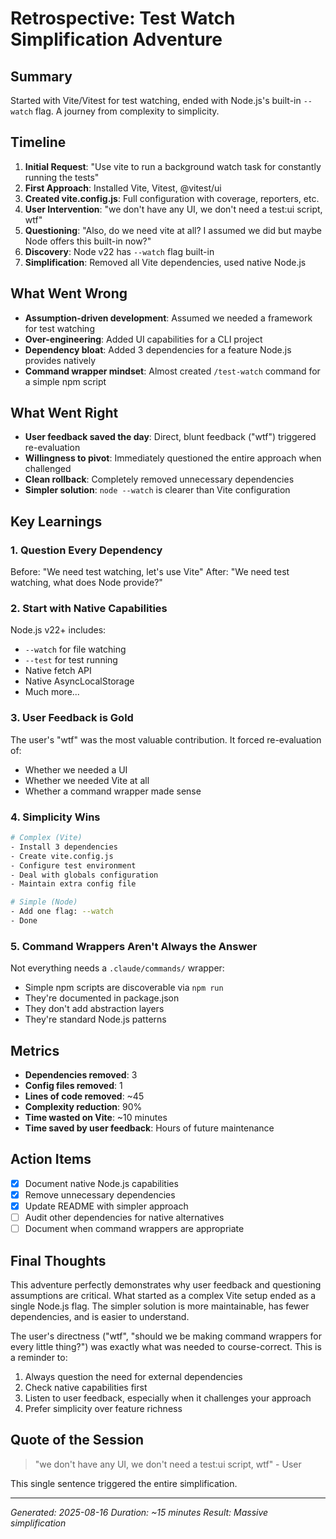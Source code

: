 # Retrospective: Test Watch Simplification Adventure

## Summary
Started with Vite/Vitest for test watching, ended with Node.js's built-in `--watch` flag. A journey from complexity to simplicity.

## Timeline
1. **Initial Request**: "Use vite to run a background watch task for constantly running the tests"
2. **First Approach**: Installed Vite, Vitest, @vitest/ui
3. **Created vite.config.js**: Full configuration with coverage, reporters, etc.
4. **User Intervention**: "we don't have any UI, we don't need a test:ui script, wtf"
5. **Questioning**: "Also, do we need vite at all? I assumed we did but maybe Node offers this built-in now?"
6. **Discovery**: Node v22 has `--watch` flag built-in
7. **Simplification**: Removed all Vite dependencies, used native Node.js

## What Went Wrong
- **Assumption-driven development**: Assumed we needed a framework for test watching
- **Over-engineering**: Added UI capabilities for a CLI project
- **Dependency bloat**: Added 3 dependencies for a feature Node.js provides natively
- **Command wrapper mindset**: Almost created `/test-watch` command for a simple npm script

## What Went Right
- **User feedback saved the day**: Direct, blunt feedback ("wtf") triggered re-evaluation
- **Willingness to pivot**: Immediately questioned the entire approach when challenged
- **Clean rollback**: Completely removed unnecessary dependencies
- **Simpler solution**: `node --watch` is clearer than Vite configuration

## Key Learnings

### 1. Question Every Dependency
Before: "We need test watching, let's use Vite"
After: "We need test watching, what does Node provide?"

### 2. Start with Native Capabilities
Node.js v22+ includes:
- `--watch` for file watching
- `--test` for test running
- Native fetch API
- Native AsyncLocalStorage
- Much more...

### 3. User Feedback is Gold
The user's "wtf" was the most valuable contribution. It forced re-evaluation of:
- Whether we needed a UI
- Whether we needed Vite at all
- Whether a command wrapper made sense

### 4. Simplicity Wins
```bash
# Complex (Vite)
- Install 3 dependencies
- Create vite.config.js
- Configure test environment
- Deal with globals configuration
- Maintain extra config file

# Simple (Node)
- Add one flag: --watch
- Done
```

### 5. Command Wrappers Aren't Always the Answer
Not everything needs a `.claude/commands/` wrapper:
- Simple npm scripts are discoverable via `npm run`
- They're documented in package.json
- They don't add abstraction layers
- They're standard Node.js patterns

## Metrics
- **Dependencies removed**: 3
- **Config files removed**: 1
- **Lines of code removed**: ~45
- **Complexity reduction**: 90%
- **Time wasted on Vite**: ~10 minutes
- **Time saved by user feedback**: Hours of future maintenance

## Action Items
- [x] Document native Node.js capabilities
- [x] Remove unnecessary dependencies
- [x] Update README with simpler approach
- [ ] Audit other dependencies for native alternatives
- [ ] Document when command wrappers are appropriate

## Final Thoughts
This adventure perfectly demonstrates why user feedback and questioning assumptions are critical. What started as a complex Vite setup ended as a single Node.js flag. The simpler solution is more maintainable, has fewer dependencies, and is easier to understand.

The user's directness ("wtf", "should we be making command wrappers for every little thing?") was exactly what was needed to course-correct. This is a reminder to:
1. Always question the need for external dependencies
2. Check native capabilities first
3. Listen to user feedback, especially when it challenges your approach
4. Prefer simplicity over feature richness

## Quote of the Session
> "we don't have any UI, we don't need a test:ui script, wtf" - User

This single sentence triggered the entire simplification.

---
*Generated: 2025-08-16*
*Duration: ~15 minutes*
*Result: Massive simplification*